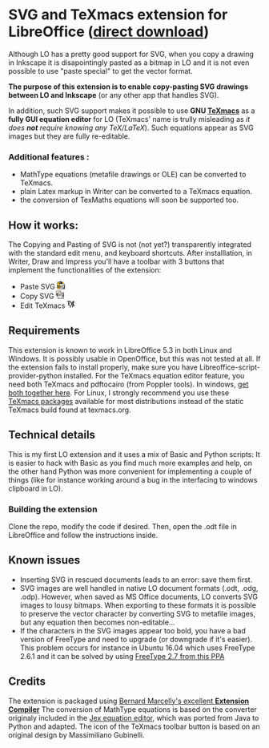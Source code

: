 # SVG and TeXmacs extension for LibreOffice ([direct download](https://github.com/slowphil/SVG_and_TeXmacs_for_LibreOffice/releases/latest))

Although LO has a pretty good support for SVG, when you copy a drawing in Inkscape it is disapointingly pasted as a bitmap in LO and it is not even possible to use "paste special" to get the vector format.

__The purpose of this extension is to enable copy-pasting SVG drawings between LO and Inkscape__ (or any other app that handles SVG).

In addition, such SVG support makes it possible to use __GNU [TeXmacs](http://www.texmacs.org)__ as a __fully GUI equation editor__ for LO (TeXmacs' name is trully misleading as *it does **not** require knowing any TeX/LaTeX*). Such equations appear as SVG images but they are fully re-editable.

### Additional features : 
* MathType equations (metafile drawings or OLE) can be converted to TeXmacs.
* plain Latex markup in Writer can be converted to a TeXmacs equation.
* the conversion of TexMaths equations will soon be supported too.

## How it works:
The Copying and Pasting of SVG is not (not yet?) transparently integrated with the standard edit menu, and keyboard shortcuts.
After installlation, in Writer, Draw and Impress you'll have a toolbar with 3 buttons that implement the functionalities of the extension:
* Paste SVG ![Paste SVG](LO-PasteSvg-icon_16.png)
* Copy SVG ![Copy SVG](LO-CopySvg-icon_16.png)
* Edit TeXmacs ![TeXmacs](LO-TeXmacs-icon_16.png)


## Requirements
This extension is known to work in LibreOffice 5.3 in both Linux and Windows. It is possibly usable in OpenOffice, but this was not tested at all. If the extension fails to install properly, make sure you have Libreoffice-script-provider-python installed.
For the TeXmacs equation editor feature, you need both TeXmacs and pdftocairo (from Poppler tools). In windows, [get both together here](https://github.com/slowphil/mingw-w64-texmacs/releases/latest). For Linux, I strongly recommend you use these [TeXmacs packages](https://software.opensuse.org/download.html?project=home:slowphil:texmacs-devel&package=texmacs) available for most distributions instead of the static TeXmacs build found at texmacs.org. 

## Technical details
This is my first LO extension and it uses a mix of Basic and Python scripts: 
It is easier to hack with Basic as you find much more examples and help, on the other hand Python was more convenient for implementing a couple of things (like for instance working around a bug in the interfacing to windows clipboard in LO).
### Building the extension
Clone the repo, modify the code if desired. Then, open the .odt file in LibreOffice and follow the instructions inside.

## Known issues
- Inserting SVG in rescued documents leads to an error: save them first.
- SVG images are well handled in native LO document formats (.odt, .odg, .odp). However, when saved as MS Office documents, LO converts SVG images to lousy bitmaps. When exporting to these formats it is possible to preserve the vector character by converting SVG to metafile images, but any equation then becomes non-editable...
- If the characters in the SVG images appear too bold, you have a bad version of FreeType and need to upgrade (or downgrade if it's easier). This problem occurs for instance in Ubuntu 16.04 which uses FreeType 2.6.1 and it can be solved by using [FreeType 2.7 from this PPA](https://launchpad.net/~no1wantdthisname/+archive/ubuntu/ppa)

## Credits
The extension is packaged using [Bernard Marcelly's excellent __Extension Compiler__](https://wiki.openoffice.org/wiki/Extensions_Packager#Extension_Compiler)
The conversion of MathType equations is based on the converter originaly included in the [Jex equation editor](http://levine.sscnet.ucla.edu/general/software/jex/), which was ported from Java to Python and adapted.
The icon of the TeXmacs toolbar button is based on an original design by Massimiliano Gubinelli.
